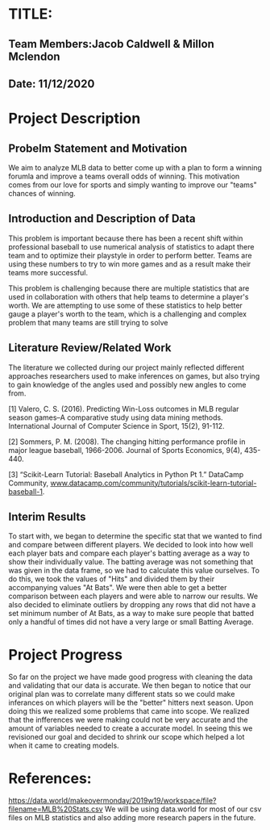 # TITLE:
## Team Members:Jacob Caldwell & Millon Mclendon
## Date: 11/12/2020

# Project Description
## Probelm Statement and Motivation
We aim to analyze MLB data to better come up with a plan to form a winning forumla and improve a teams overall odds of winning. This motivation comes from our love for sports and simply wanting to improve our "teams" chances of winning.

## Introduction and Description of Data
This problem is important because there has been a recent shift within professional baseball to use numerical analysis of statistics to adapt there team and to optimize their playstyle in order to perform better. Teams are using these numbers to try to win more games and as a result make their teams more successful.

This problem is challenging because there are multiple statistics that are used in collaboration with others that help teams to determine a player's worth. We are attempting to use some of these statistics to help better gauge a player's worth to the team, which is a challenging and complex problem that many teams are still trying to solve

## Literature Review/Related Work
The literature we collected during our project mainly reflected different approaches researchers used to make inferences on games, but also trying to gain knowledge of the angles used and possibly new angles to come from.

[1] Valero, C. S. (2016). Predicting Win-Loss outcomes in MLB regular season games–A comparative study using data mining methods. International Journal of Computer Science in Sport, 15(2), 91-112.

[2] Sommers, P. M. (2008). The changing hitting performance profile in major league baseball, 1966-2006. Journal of Sports Economics, 9(4), 435-440.

[3] “Scikit-Learn Tutorial: Baseball Analytics in Python Pt 1.” DataCamp Community, www.datacamp.com/community/tutorials/scikit-learn-tutorial-baseball-1. 

## Interim Results
To start with, we began to determine the specific stat that we wanted to find and compare between different players. We decided to look into how well each player bats and compare each player's batting average as a way to show their individually value. The batting average was not something that was given in the data frame, so we had to calculate this value ourselves. To do this, we took the values of "Hits" and divided them by their accompanying values "At Bats". We were then able to get a better comparison between each players and were able to narrow our results. We also decided to eliminate outliers by dropping any rows that did not have a set minimum number of At Bats, as a way to make sure people that batted only a handful of times did not have a very large or small Batting Average.  

# Project Progress
So far on the project we have made good progress with cleaning the data and validating that our data is accurate. We then began to notice that our original plan was to correlate many different stats so we could make inferances on which players will be the "better" hitters next season. Upon doing this we realized some problems that came into scope. We realized that the infferences we were making could not be very accurate and the amount of variables needed to create a accurate model. In seeing this we revisioned our goal and decided to shrink our scope which helped a lot when it came to creating models.

# References:
https://data.world/makeovermonday/2019w19/workspace/file?filename=MLB%20Stats.csv We will be using data.world for most of our csv files on MLB statistics and also adding more research papers in the future.
